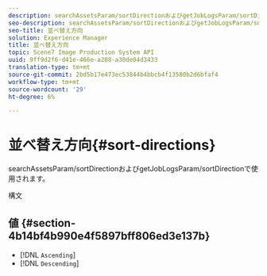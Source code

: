 ```yaml
---
description: searchAssetsParam/sortDirectionおよびgetJobLogsParam/sortDirectionで使用されます。
seo-description: searchAssetsParam/sortDirectionおよびgetJobLogsParam/sortDirectionで使用されます。
seo-title: 並べ替え方向
solution: Experience Manager
title: 並べ替え方向
topic: Scene7 Image Production System API
uuid: 9ff9d2f6-d41e-466e-a208-a30de04d3433
translation-type: tm+mt
source-git-commit: 2bd5b17e473ec53844b4bbcb4f13580b2d6bfaf4
workflow-type: tm+mt
source-wordcount: '29'
ht-degree: 6%

---
```



# 並べ替え方向{#sort-directions}

searchAssetsParam/sortDirectionおよびgetJobLogsParam/sortDirectionで使用されます。

構文

## 値 {#section-4b14bf4b990e4f5897bff806ed3e137b}

* [!DNL `Ascending`]
* [!DNL `Descending`]

